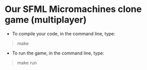 # Our SFML Micromachines clone game (multiplayer)

- To compile your code, in the command line, type:

> make

- To run the game, in the command line, type:

> make run
